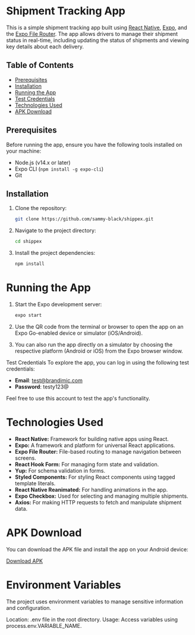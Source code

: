 # Shipment Tracking App

This is a simple shipment tracking app built using [React Native](https://reactnative.dev/), [Expo](https://expo.dev/), and the [Expo File Router](https://expo.github.io/router/). The app allows drivers to manage their shipment status in real-time, including updating the status of shipments and viewing key details about each delivery.

## Table of Contents

- [Prerequisites](#prerequisites)
- [Installation](#installation)
- [Running the App](#running-the-app)
- [Test Credentials](#test-credentials)
- [Technologies Used](#technologies-used)
- [APK Download](#apk-download)

## Prerequisites

Before running the app, ensure you have the following tools installed on your machine:

- Node.js (v14.x or later)
- Expo CLI (`npm install -g expo-cli`)
- Git

## Installation

1. Clone the repository:

   ```bash
   git clone https://github.com/sammy-black/shippex.git

   ```

2. Navigate to the project directory:

   ```bash
   cd shippex

   ```

3. Install the project dependencies:

   ```bash
   npm install
   ```

# Running the App

1. Start the Expo development server:

   ```bash
   expo start

   ```

2. Use the QR code from the terminal or browser to open the app on an Expo Go-enabled device or simulator (iOS/Android).

3. You can also run the app directly on a simulator by choosing the respective platform (Android or iOS) from the Expo browser window.

Test Credentials
To explore the app, you can log in using the following test credentials:

- **Email**: test@brandimic.com
- **Password**: testy123@

Feel free to use this account to test the app's functionality.

# Technologies Used

- **React Native:** Framework for building native apps using React.
- **Expo:** A framework and platform for universal React applications.
- **Expo File Router:** File-based routing to manage navigation between screens.
- **React Hook Form:** For managing form state and validation.
- **Yup:** For schema validation in forms.
- **Styled Components:** For styling React components using tagged template literals.
- **React Native Reanimated:** For handling animations in the app.
- **Expo Checkbox:** Used for selecting and managing multiple shipments.
- **Axios:** For making HTTP requests to fetch and manipulate shipment data.


# APK Download
You can download the APK file and install the app on your Android device:

[Download APK](https://drive.google.com/drive/folders/1IG9qCCZNY8EUbXN627pFO9FfoAfFj_Qj?q=sharedwith:public%20parent:1IG9qCCZNY8EUbXN627pFO9FfoAfFj_Qj)

# Environment Variables
The project uses environment variables to manage sensitive information and configuration.

Location: .env file in the root directory.
Usage: Access variables using process.env.VARIABLE_NAME.


